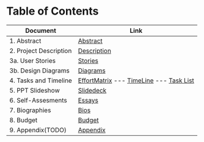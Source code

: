 # Table of Contents

| Document | Link |
| -------- | ---- |
| 1. Abstract | [Abstract](1-project-abstract.md)   |
|2. Project Description | [Description](2-project-description.md)|
|3a. User Stories | [Stories](3-user-stories-and-design-diagrams.md)|
|3b. Design Diagrams | [Diagrams](3-user-stories-and-design-diagrams.md)|
|4. Tasks and Timeline | [EffortMatrix](4-project-tasks-and-timeline.md#effort-matrix) --- [TimeLine](timeline.pdf) --- [Task List](04-project-tasks-and-timeline.md)|
|5. PPT Slideshow | [Slidedeck](Fall_Presentation.pdf)||
|6. Self-Assesments | [Essays](6-individual-assesments.md)|
|7. Biographies | [Bios](7-professional-biographies.md)|
|8. Budget | [Budget](8-budget.md)|
|9. Appendix(TODO)| [Appendix](9-appendix.md)|

